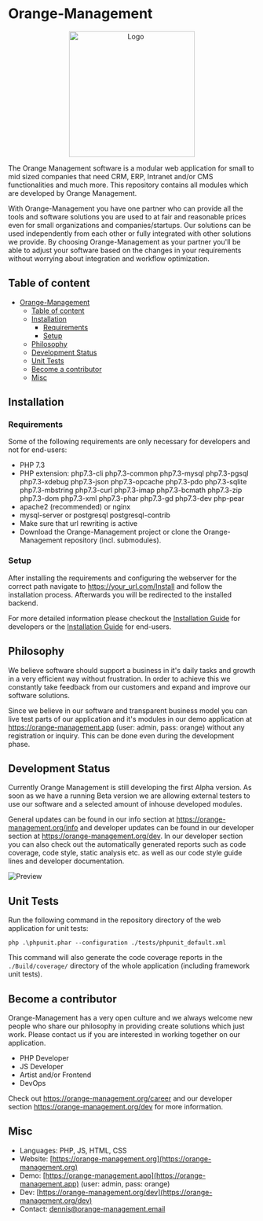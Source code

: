 # Orange-Management

<p align="center"><img src="https://raw.githubusercontent.com/Orange-Management/Assets/master/art/logo.png" width="256" alt="Logo"></p>

The Orange Management software is a modular web application for small to mid sized companies that need CRM, ERP, Intranet and/or CMS functionalities and much more. This repository contains all modules which are developed by Orange Management.

With Orange-Management you have one partner who can provide all the tools and software solutions you are used to at fair and reasonable prices even for small organizations and companies/startups. Our solutions can be used independently from each other or fully integrated with other solutions we provide. By choosing Orange-Management as your partner you'll be able to adjust your software based on the changes in your requirements without worrying about integration and workflow optimization.

## Table of content

- [Orange-Management](#orange-management)
  - [Table of content](#table-of-content)
  - [Installation](#installation)
    - [Requirements](#requirements)
    - [Setup](#setup)
  - [Philosophy](#philosophy)
  - [Development Status](#development-status)
  - [Unit Tests](#unit-tests)
  - [Become a contributor](#become-a-contributor)
  - [Misc](#misc)

## Installation

### Requirements

Some of the following requirements are only necessary for developers and not for end-users:

* PHP 7.3
* PHP extension: php7.3-cli php7.3-common php7.3-mysql php7.3-pgsql php7.3-xdebug php7.3-json php7.3-opcache php7.3-pdo php7.3-sqlite php7.3-mbstring php7.3-curl php7.3-imap php7.3-bcmath php7.3-zip php7.3-dom php7.3-xml php7.3-phar php7.3-gd php7.3-dev php-pear
* apache2 (recommended) or nginx
* mysql-server or postgresql postgresql-contrib
* Make sure that url rewriting is active
* Download the Orange-Management project or clone the Orange-Management repository (incl. submodules).

### Setup

After installing the requirements and configuring the webserver for the correct path navigate to https://your_url.com/Install and follow the installation process. Afterwards you will be redirected to the installed backend.

For more detailed information please checkout the [Installation Guide](https://orange-management.org/dev/guide?page=setup/installation) for developers or the [Installation Guide](https://orange-management.org/info?page=setup/server) for end-users.

## Philosophy

We believe software should support a business in it's daily tasks and growth in a very efficient way without frustration. In order to achieve this we constantly take feedback from our customers and expand and improve our software solutions.

Since we believe in our software and transparent business model you can live test parts of our application and it's modules in our demo application at https://orange-management.app (user: admin, pass: orange) without any registration or inquiry. This can be done even during the development phase.

## Development Status

Currently Orange Management is still developing the first Alpha version. As soon as we have a running Beta version we are allowing external testers to use our software and a selected amount of inhouse developed modules.

General updates can be found in our info section at https://orange-management.org/info and developer updates can be found in our developer section at https://orange-management.org/dev. In our developer section you can also check out the automatically generated reports such as code coverage, code style, static analysis etc. as well as our code style guide lines and developer documentation.

![Preview](https://raw.githubusercontent.com/Orange-Management/Assets/master/art/preview.png)

## Unit Tests

Run the following command in the repository directory of the web application for unit tests:

```
php .\phpunit.phar --configuration ./tests/phpunit_default.xml
```

This command will also generate the code coverage reports in the `./Build/coverage/` directory of the whole application (including framework unit tests).

## Become a contributor

Orange-Management has a very open culture and we always welcome new people who share our philosophy in providing create solutions which just work. Please contact us if you are interested in working together on our application.

* PHP Developer
* JS Developer
* Artist and/or Frontend
* DevOps

Check out https://orange-management.org/career and our developer section https://orange-management.org/dev for more information.

## Misc

* Languages: PHP, JS, HTML, CSS
* Website: [https://orange-management.org](https://orange-management.org)
* Demo: [https://orange-management.app](https://orange-management.app) (user: admin, pass: orange)
* Dev: [https://orange-management.org/dev](https://orange-management.org/dev)
* Contact: dennis@orange-management.email
